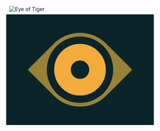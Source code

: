 ![Eye of Tiger](https://cssbattle.dev/targets/16.png)

<div class="base">
  <div class="outer">
    <div class="inner"></div>
  </div>
</div>
<style>
  .base {
   	transform: translate(-8px,-8px);
    display: flex;
    width:400px;
    height:300px;
    align-items: center;
    justify-content: center;
    background: #0b2429;
  }
  .outer {
    background: #998235;
    width: 200px;
    height: 200px;
    border-radius: 50% 1%;
    transform: rotate(45deg);
    display: flex;
    justify-content: center;
    align-items: center;
  }
  .inner {
    background: #0b2429;
    height: 50px;
    width: 50px;
    border-radius: 50%;
    border: 45px solid #f3ac3c;
    box-shadow: 0 0 0 20px #0b2429;
  }
</style>